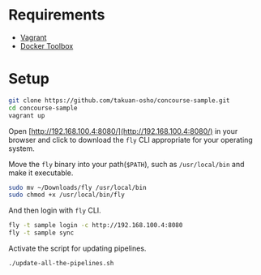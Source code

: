 # Requirements
- [Vagrant](https://www.vagrantup.com/)
- [Docker Toolbox](https://www.docker.com/products/docker-toolbox)

# Setup

```bash
git clone https://github.com/takuan-osho/concourse-sample.git
cd concourse-sample
vagrant up
```

Open [http://192.168.100.4:8080/](http://192.168.100.4:8080/) in your browser and click to download the `fly` CLI appropriate for your operating system.

Move the `fly` binary into your path(`$PATH`), such as `/usr/local/bin` and make it executable.

```bash
sudo mv ~/Downloads/fly /usr/local/bin
sudo chmod +x /usr/local/bin/fly
```

And then login with `fly` CLI.
```bash
fly -t sample login -c http://192.168.100.4:8080
fly -t sample sync
```

Activate the script for updating pipelines.
```
./update-all-the-pipelines.sh
```
